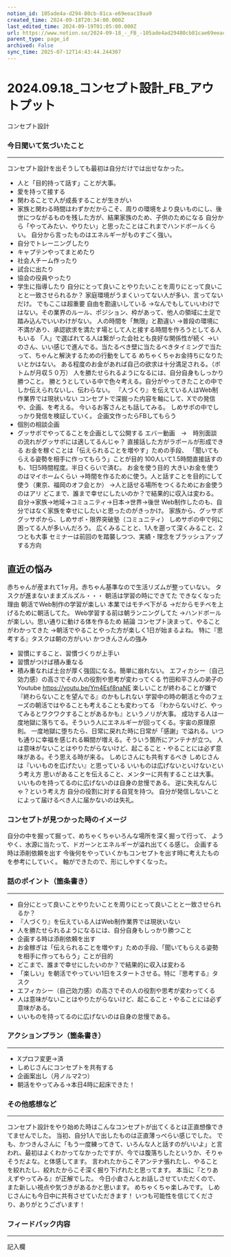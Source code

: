 ```yaml
---
notion_id: 105ade4a-d294-80cb-81ca-e69eeac19aa9
created_time: 2024-09-18T20:34:00.000Z
last_edited_time: 2024-09-19T01:05:00.000Z
url: https://www.notion.so/2024-09-18_-_FB_-105ade4ad29480cb81cae69eeac19aa9
parent_type: page_id
archived: False
sync_time: 2025-07-12T14:43:44.244307
---
```


# 2024.09.18_コンセプト設計_FB_アウトプット

コンセプト設計 
### 今日聞いて気づいたこと
---
コンセプト設計を出そうしても最初は自分だけでは出せなかった。
- 人と「目的持って話す」ことが大事。
- 愛を持って接する
- 関わることで人が成長することが生きがい
- 家族と関わる時間はわずかだからこそ、周りの環境をより良いものにし、後世につながるものを残した方が、結果家族のため、子供のためになる
自分から「やってみたい、やりたい」と思ったことはこれまでハンドボールくらい。
自分から言ったものはエネルギーがものすごく強い。
- 自分でトレーニングしたり
- キャプテンやってまとめたり
- 社会人チーム作ったり
- 試合に出たり
- 協会の役員やったり
- 学生に指導したり
自分にとって良いことやりたいことを周りにとって良いことと一致させられるか？
家庭環境がうまくいってない人が多い、言ってないだけ。
でもここは超重要
自由を勘違いしている
→なんでもしていいわけではない。その業界のルール、ポジション、枠があって、他人の領域に土足で踏み込んでいいわけがない。
人の時間を「無限」と勘違い
→普段の環境に不満があり、承認欲求を満たす場として人と接する時間を作ろうとしてる人もいる
「人」で選ばれてる人は繋がった会社とも良好な関係性が続く
→いのさん、いい感じで進んでる。当たるべき壁に当たるべきタイミングで当たって、ちゃんと解決するための行動をしてる
めちゃくちゃお金持ちになりたいとかはない。
ある程度のお金があれば自己の欲求は十分満足される。（ボトムが月収５０万）
人を勝たせられるようになるには、自分自身もしっかり勝つこと。
勝とうとしている中で色々考える。自分がやってきたことの中でしか伝えられないし、伝わらない。
『人づくり』を伝えている人はWeb制作業界では現状いない
コンセプトで深掘った内容を軸にして、Xでの発信や、企画、を考える。
今いるお客さんとも話してみる。
しめサポの中でしっかり発信を検証していく。
企画文作ったらFBしてもらう
- 個別の相談企画
- グッサポでやってることを企画として公開する
エバー動画　→　時別面談　の流れがグッサポには適してるんじゃ？
直接話した方がラポールが形成できる
お金を稼ぐことは「伝えられることを増やす」ための手段、
「聞いてもらえる姿勢を相手に作ってもらう」ことが目的
100人いて1.5時間直接話すのも、1日5時間程度。半日くらいで済む。
お金を使う目的
大きいお金を使うのはマイホームくらい
→時間を作るために使う。人と話すことを目的にして使う（東京、福岡のオフ会とか）
→人と話せる場所をつくるためにお金使うのはアリ
どこまで、誰まで幸せにしたいのか？で結果的に収入は変わる。
自分→家族→地域→コミュニティ→日本→世界→後世
Web制作したのも、自分ではなく家族を幸せにしたいと思ったのがきっかけ。
家族から、グッサポ
グッサポから、しめサポ・限界突破塾（コミュニティ）
しめサポの中で何に困ってる人が多いんだろう。
広くみることと、1人を遡って深くみること、2つとも大事
セミナーは前回のを踏襲しつつ、実績・理念をブラッシュアップする方向
## 直近の悩み
赤ちゃんが産まれて1ヶ月。赤ちゃん基準なので生活リズムが整っていない。
タスクが進まないままズルズル・・・
朝活は学習の時にできてた
できなくなった理由
朝活でWeb制作の学習が楽しい
本業ではモチベ下がる
→だからモチベを上げるために朝活してた。
Web学習する前は朝ランニングしてた
→ハンドボールが楽しい。思い通りに動ける体を作るため
結論
コンセプト決まって、やることがわかってきた
→朝活でやることやった方が楽しく1日が始まるよね。
特に『思考する』タスクは朝の方がいい
かつきんさんの強み
- 習慣にすること、習慣づくりが上手い
- 習慣がつけば積み重なる
- 積み重なれば土台が厚く強固になる。簡単に崩れない。
エフィカシー（自己効力感）の高さでその人の役割や思考が変わってくる
竹田和平さんの弟子のYoutube
https://youtu.be/Ym4Esf8naNE
楽しいことが終わることが嫌で『終わらないことを望んでる』のかもしれない
学習中の時の朝活と今のフェーズの朝活ではやることも考えることも変わってる
『わからないけど、やってみるとワクワクすることがあるかも』というノリが大事。
成功する人は一度地獄に落ちてる。そういう人にエネルギーが回ってくる。宇宙の原理原則。
一度地獄に堕ちたら、日常に戻れた時に日常が「感謝」で溢れる。いつも通りに幸福を感じれる瞬間が増える。そういう箇所にアンテナが立つ。
人は意味がないことはやりたがらないけど、起こること・やることには必ず意味がある。そう思える時が来る。
しめじさんにも共有するべき
しめじさんは『いいものを広げたい』と思っている
いいものは広げないといけないという考え方
思いがあることを伝えること、メンターに共有することは大事。
いいものを持ってるのに広げないのは自身の怠慢である。
逆に失礼なんじゃ？という考え方
自分の役割に対する自覚を持つ。
自分が発信しないことによって届けるべき人に届かないのは失礼。
### コンセプトが見つかった時のイメージ
自分の中を掘って掘って、めちゃくちゃいろんな場所を深く掘って行って、
ようやく、水源に当たって、ドガーンとエネルギーが溢れ出てくる感じ。
企画する時は添削依頼を出す
今後何をやっていくかもコンセプトを出す時に考えたものを参考にしていく。
軸ができたので、形にしやすくなった。
### 話のポイント（箇条書き）
---
- 自分にとって良いことやりたいことを周りにとって良いことと一致させられるか？
- 『人づくり』を伝えている人はWeb制作業界では現状いない
- 人を勝たせられるようになるには、自分自身もしっかり勝つこと
- 企画する時は添削依頼を出す
- お金稼ぎは「伝えられることを増やす」ための手段、「聞いてもらえる姿勢を相手に作ってもらう」ことが目的
- どこまで、誰まで幸せにしたいのか？で結果的に収入は変わる
- 「楽しい」を朝活でやっていい1日をスタートさせる。特に『思考する』タスク
- エフィカシー（自己効力感）の高さでその人の役割や思考が変わってくる
- 人は意味がないことはやりたがらないけど、起こること・やることには必ず意味がある。
- いいものを持ってるのに広げないのは自身の怠慢である。
### アクションプラン（箇条書き）
---
- Xプロフ変更→済
- しめじさんにコンセプトを共有する
- 企画案出し（月ノルマ2つ）
- 朝活をやってみる→本日4時に起床できた！
### その他感想など
---
コンセプト設計をやり始めた時はこんなコンセプトが出てくるとは正直想像できてませんでした。
当初、自分1人で出したものは正直薄っぺらい感じでした。
でも、かつきんさんに「もう一度練ってきて、いろんな人と話すのがいいよ」と言われ、最初はよくわかってなかったですが、今では腹落ちしたというか、そりゃそうだよな。と体感してます。
言われたからこそアンテナ張れたし、やることを絞れたし、絞れたからこそ深く掘り下げれたと思ってます。
本当に『とりあえずやってみる』が正解でした。
今日小倉さんとお話しさせていただくので、また新しい視点や気づきがあるかと思います。
めちゃくちゃ楽しみです。
しめじさんにも今日中に共有させていただきます！
いつも可能性を信じてくださり、ありがとうございます！
### フィードバック内容
---
記入欄